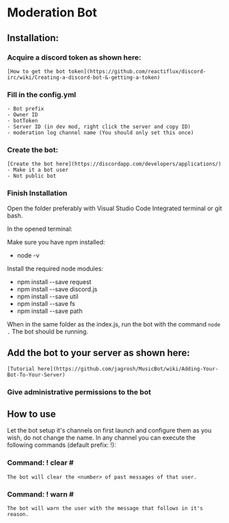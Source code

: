 # Moderation Bot
## Installation:

### Acquire a discord token as shown here:
	[How to get the bot token](https://github.com/reactiflux/discord-irc/wiki/Creating-a-discord-bot-&-getting-a-token)

### Fill in the config.yml
	- Bot prefix
	- Owner ID
	- botToken
	- Server ID (in dev mod, right click the server and copy ID)
	- moderation log channel name (You should only set this once)

### Create the bot:
	[Create the bot here](https://discordapp.com/developers/applications/)
    - Make it a bot user
    - Not public bot

### Finish Installation
Open the folder preferably with Visual Studio Code Integrated terminal or git bash.

In the opened terminal:

  Make sure you have npm installed:
  - node -v
  
  Install the required node modules:
  - npm install --save request
  - npm install --save discord.js
  - npm install --save util
  - npm install --save fs
  - npm install --save path

When in the same folder as the index.js, run the bot with the command `node .`
The bot should be running.

## Add the bot to your server as shown here:
	[Tutorial here](https://github.com/jagrosh/MusicBot/wiki/Adding-Your-Bot-To-Your-Server)

### Give administrative permissions to the bot

## How to use

Let the bot setup it's channels on first launch and configure them as you wish, do not change the name.
In any channel you can execute the following commands (default prefix: !):

### Command: ! clear <number> <userName>#<discriminator>
	The bot will clear the <number> of past messages of that user.

### Command: ! warn <userName>#<discriminator> <reason>
	The bot will warn the user with the message that follows in it's reason.
